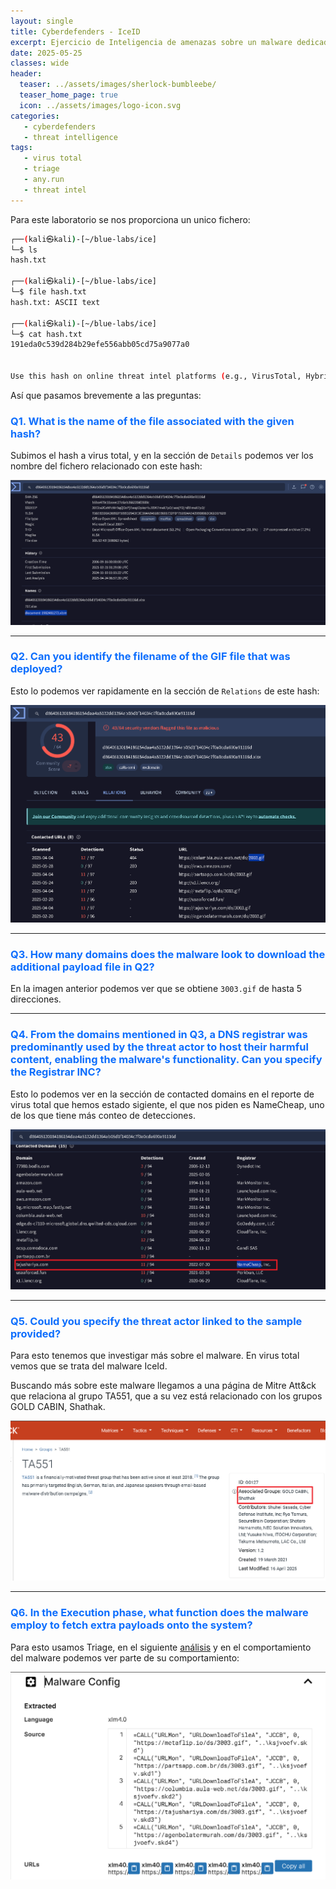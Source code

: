 ```yaml
---
layout: single
title: Cyberdefenders - IceID
excerpt: Ejercicio de Inteligencia de amenazas sobre un malware dedicado al robo de datos bancarios. 
date: 2025-05-25
classes: wide
header:
  teaser: ../assets/images/sherlock-bumbleebe/
  teaser_home_page: true
  icon: ../assets/images/logo-icon.svg
categories:
   - cyberdefenders
   - threat intelligence
tags:
   - virus total
   - triage
   - any.run 
   - threat intel
---
```


Para este laboratorio se nos proporciona un unico fichero: 

```bash 
┌──(kali㉿kali)-[~/blue-labs/ice]
└─$ ls
hash.txt

┌──(kali㉿kali)-[~/blue-labs/ice]
└─$ file hash.txt
hash.txt: ASCII text

┌──(kali㉿kali)-[~/blue-labs/ice]
└─$ cat hash.txt
191eda0c539d284b29efe556abb05cd75a9077a0


Use this hash on online threat intel platforms (e.g., VirusTotal, Hybrid Analysis) to complete the lab analysis.
```

Así que pasamos brevemente a las preguntas: 

<h3 style="color: #0d6efd;">Q1. What is the name of the file associated with the given hash? </h3>

Subimos el hash a virus total, y en la sección de `Details` podemos ver los nombre del fichero relacionado con este hash: 

![](../assets/images/cyber-ice/1.png)

----

<h3 style="color: #0d6efd;">Q2. Can you identify the filename of the GIF file that was deployed? </h3>

Esto lo podemos ver rapidamente en la sección de `Relations` de este hash: 

![](../assets/images/cyber-ice/2.png)

----

<h3 style="color: #0d6efd;">Q3. How many domains does the malware look to download the additional payload file in Q2? </h3>

En la imagen anterior podemos ver que se obtiene `3003.gif` de hasta 5 direcciones. 

----

<h3 style="color: #0d6efd;">Q4. From the domains mentioned in Q3, a DNS registrar was predominantly used by the threat actor to host their harmful content, enabling the malware's functionality. Can you specify the Registrar INC? </h3>

Esto lo podemos ver en la sección de contacted domains en el reporte de virus total que hemos estado sigiente, el que nos piden es NameCheap, uno de los que tiene más conteo de detecciones. 

![](../assets/images/cyber-ice/3.png)

-----

<h3 style="color: #0d6efd;">Q5. Could you specify the threat actor linked to the sample provided? </h3>

Para esto tenemos que investigar más sobre el malware. En virus total vemos que se trata del malware IceId. 

Buscando más sobre este malware llegamos a una página de Mitre Att&ck que relaciona al grupo TA551, que a su vez está relacionado con los grupos GOLD CABIN, Shathak. 

![](../assets/images/cyber-ice/4.png)

----

<h3 style="color: #0d6efd;">Q6. In the Execution phase, what function does the malware employ to fetch extra payloads onto the system? </h3>

Para esto usamos Triage, en el siguiente [análisis](https://tria.ge/241110-ncqlyavnct) y en el comportamiento del malware podemos ver parte de su comportamiento: 

![](../assets/images/cyber-ice/5.png)

